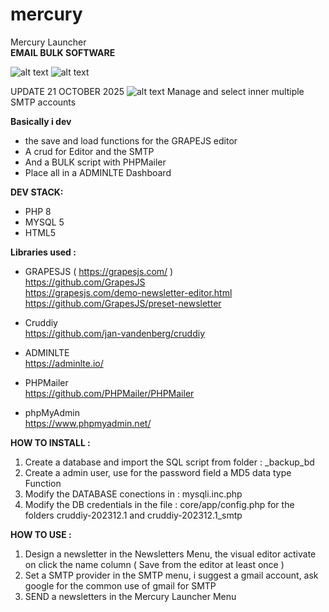 # mercury
Mercury Launcher <br> 
<strong> EMAIL BULK SOFTWARE </strong> 

![alt text](https://i.postimg.cc/wBz5d60N/Screenshot-2025-10-12-224531.png)
![alt text](https://i.postimg.cc/y6GF8hLB/Screenshot-2025-10-12-224558.png)

UPDATE 21 OCTOBER 2025
![alt text](https://i.postimg.cc/y8ZXH8yQ/Screenshot-2025-10-21-140944.png)
Manage and select inner multiple SMTP accounts

<strong> Basically i dev </strong> 
- the save and load functions for the GRAPEJS editor
- A crud for Editor and the SMTP 
- And a BULK script with PHPMailer
- Place all in a ADMINLTE Dashboard

<strong> DEV STACK: </strong> 

- PHP 8 <br>
- MYSQL 5 <br> 
- HTML5 <br>

<strong> Libraries used : </strong>

- GRAPESJS ( https://grapesjs.com/ ) <br>
https://github.com/GrapesJS <br>
https://grapesjs.com/demo-newsletter-editor.html <br>
https://github.com/GrapesJS/preset-newsletter <br>
  
- Cruddiy <br>
https://github.com/jan-vandenberg/cruddiy

- ADMINLTE <br>
https://adminlte.io/

- PHPMailer <br>
https://github.com/PHPMailer/PHPMailer

- phpMyAdmin <br>
https://www.phpmyadmin.net/

<strong> HOW TO INSTALL : </strong>

1. Create a database and import the SQL script from folder : _backup_bd
2. Create a admin user, use for the password field a MD5 data type Function
3. Modify the DATABASE conections in : mysqli.inc.php
4. Modify the DB credentials in the file : core/app/config.php
for the folders cruddiy-202312.1 and cruddiy-202312.1_smtp

<strong>HOW TO USE : </strong>

1. Design a newsletter in the Newsletters Menu, the visual editor activate on click the name column
( Save from the editor at least once )
2. Set a SMTP provider in the SMTP menu, i suggest a gmail account, ask google for the common use of gmail for SMTP
3. SEND a newsletters in the Mercury Launcher Menu
